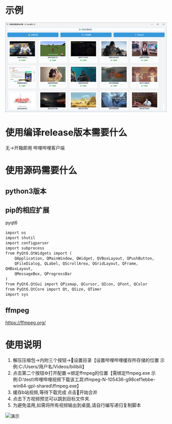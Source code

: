 # 示例
![](images/Pasted%20image%2020250605124429.png)
# 使用编译release版本需要什么
无→开箱即用
哔哩哔哩客户端
# 使用源码需要什么
## python3版本
## pip的相应扩展
pyqt6
```
import os
import shutil
import configparser
import subprocess
from PyQt6.QtWidgets import (
    QApplication, QMainWindow, QWidget, QVBoxLayout, QPushButton,
    QFileDialog, QLabel, QScrollArea, QGridLayout, QFrame, QHBoxLayout,
    QMessageBox, QProgressBar
)
from PyQt6.QtGui import QPixmap, QCursor, QIcon, QFont, QColor
from PyQt6.QtCore import Qt, QSize, QTimer
import sys
```
## ffmpeg
https://ffmpeg.org/
# 使用说明

1. 解压压缩包→内附三个按钮→📂设置目录【设置哔哩哔哩缓存所存储的位置 示例:C:/Users/用户名/Videos/bilibili】
2. 点击第二个按钮⚙️打开配置→绑定ffmpeg的位置【需绑定ffmpeg.exe 示例:D:\test\哔哩哔哩视频下载该工具\ffmpeg-N-105436-g98cef1ebbe-win64-gpl-shared\ffmpeg.exe】
3. 缓存b站视频,等待下载完成 点击🚀开始合并
4. 点击下方视频预览可以跳到目标文件夹.
5. 为避免滥用,如需将所有视频输出到桌面,请自行编写递归复制脚本

![演示](images/GIF%202025-6-5%2012-21-03.gif)






